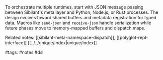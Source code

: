 To orchestrate multiple runtimes, start with JSON message passing between Sibilant's meta layer and Python, Node.js, or Rust processes. The design evolves toward shared buffers and metadata registration for typed data. Macros like `send-json` and `receive-json` handle serialization while future phases move to memory-mapped buffers and dispatch maps.

Related notes: [[sibilant-meta-namespace-dispatch]], [[polyglot-repl-interface]] [[../../unique/index|unique/index]]

#tags: #notes #dsl
